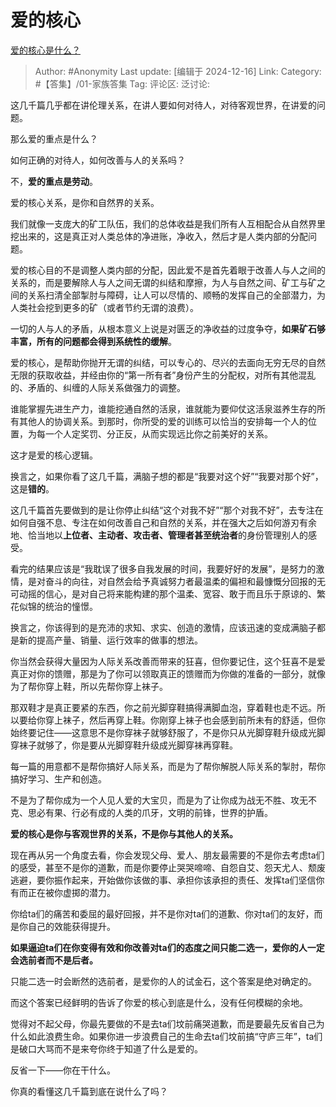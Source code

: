 # 爱的核心
[爱的核心是什么？](https://zhuanlan.zhihu.com/p/12881832004)

> Author: #Anonymity
> Last update: [编辑于 2024-12-16]
> Link:
> Category: #【答集】/01-家族答集 
> Tag: 
> 评论区:
> 泛讨论:

这几千篇几乎都在讲伦理关系，在讲人要如何对待人，对待客观世界，在讲爱的问题。

那么爱的重点是什么？

如何正确的对待人，如何改善与人的关系吗？

不，**爱的重点是劳动**。

爱的核心关系，是你和自然界的关系。

我们就像一支庞大的矿工队伍，我们的总体收益是我们所有人互相配合从自然界里挖出来的，这是真正对人类总体的净进账，净收入，然后才是人类内部的分配问题。

爱的核心目的不是调整人类内部的分配，因此爱不是首先着眼于改善人与人之间的关系的，而是要解除人与人之间无谓的纠结和摩擦，为人与自然之间、矿工与矿之间的关系扫清全部掣肘与障碍，让人可以尽情的、顺畅的发挥自己的全部潜力，为人类社会挖到更多的矿（或者节约无谓的浪费）。

一切的人与人的矛盾，从根本意义上说是对匮乏的净收益的过度争夺，**如果矿石够丰富，所有的问题都会得到系统性的缓解**。

爱的核心，是帮助你抛开无谓的纠结，可以专心的、尽兴的去面向无穷无尽的自然无限的获取收益，并经由你的“第一所有者”身份产生的分配权，对所有其他混乱的、矛盾的、纠缠的人际关系做强力的调整。

谁能掌握先进生产力，谁能挖通自然的活泉，谁就能为要仰仗这活泉滋养生存的所有其他人的协调关系。到那时，你所受的爱的训练可以恰当的安排每一个人的位置，为每一个人定奖罚、分正反，从而实现远比你之前美好的关系。

这才是爱的核心逻辑。

换言之，如果你看了这几千篇，满脑子想的都是“我要对这个好”“我要对那个好”，这是**错的**。

这几千篇首先要做到的是让你停止纠结“这个对我不好”“那个对我不好”，去专注在如何自强不息、专注在如何改善自己和自然的关系，并在强大之后如何游刃有余地、恰当地以**上位者、主动者、攻击者、管理者甚至统治者**的身份管理别人的感受。

看完的结果应该是“我耽误了很多自我发展的时间，我要好好的发展”，是努力的激情，是对奋斗的向往，对自然会给予真诚努力者最温柔的偏袒和最慷慨分回报的无可动摇的信心，是对自己将来能构建的那个温柔、宽容、敢于而且乐于原谅的、繁花似锦的统治的憧憬。

换言之，你该得到的是充沛的求知、求实、创造的激情，应该迅速的变成满脑子都是新的提高产量、销量、运行效率的做事的想法。

你当然会获得大量因为人际关系改善而带来的狂喜，但你要记住，这个狂喜不是爱真正对你的馈赠，那是为了你可以领取真正的馈赠而为你做的准备的一部分，就像为了帮你穿上鞋，所以先帮你穿上袜子。

那双鞋才是真正要紧的东西，你之前光脚穿鞋搞得满脚血泡，穿着鞋也走不远。所以要给你穿上袜子，然后再穿上鞋。你刚穿上袜子也会感到前所未有的舒适，但你始终要记住——这意思不是你穿袜子就够舒服了，不是你只从光脚穿鞋升级成光脚穿袜子就够了，你是要从光脚穿鞋升级成光脚穿袜再穿鞋。

每一篇的用意都不是帮你搞好人际关系，而是为了帮你解脱人际关系的掣肘，帮你搞好学习、生产和创造。

不是为了帮你成为一个人见人爱的大宝贝，而是为了让你成为战无不胜、攻无不克、思必有果、行必有成的人类的爪牙，文明的前锋，世界的护盾。

**爱的核心是你与客观世界的关系，不是你与其他人的关系。**

现在再从另一个角度去看，你会发现父母、爱人、朋友最需要的不是你去考虑ta们的感受，甚至不是你的道歉，而是你要停止哭哭啼啼、自怨自艾、怨天尤人、颓废逃避，要你振作起来，开始做你该做的事、承担你该承担的责任、发挥ta们坚信你有而正在被你虚掷的潜力。

你给ta们的痛苦和委屈的最好回报，并不是你对ta们的道歉、你对ta们的友好，而是你自己的效能获得提升。

**如果逼迫ta们在你变得有效和你改善对ta们的态度之间只能二选一，爱你的人一定会选前者而不是后者。**

只能二选一时会断然的选前者，是爱你的人的试金石，这个答案是绝对确定的。

而这个答案已经鲜明的告诉了你爱的核心到底是什么，没有任何模糊的余地。

觉得对不起父母，你最先要做的不是去ta们坟前痛哭道歉，而是要最先反省自己为什么如此浪费生命。如果你进一步浪费自己的生命去ta们坟前搞“守庐三年”，ta们是破口大骂而不是来夸你终于知道了什么是爱的。

反省一下——你在干什么。

你真的看懂这几千篇到底在说什么了吗？